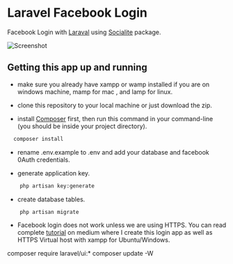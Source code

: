 # Laravel Facebook Login
Facebook Login with [Laraval](http://laravel.com/docs/5.7/) using [Socialite](https://laravel.com/docs/5.7/socialite) package.

![Screenshot](https://github.com/SagarMaheshwary/Laravel-Facebook-Login/blob/master/screenshots/laravel-facebook-login-screenshot-1.png)

## Getting this app up and running

- make sure you already have xampp or wamp installed if you are on windows machine, mamp for mac , and lamp for linux.

- clone this repository to your local machine or just download the zip.

- install [Composer](https://getcomposer.org/download) first, then run this command in your command-line (you should be inside your project directory). 
```bash
  composer install
```

- rename .env.example to .env and add your database and facebook 0Auth credentials.

- generate application key.

```bash
    php artisan key:generate
```

- create database tables.

```bash
    php artisan migrate
```

- Facebook login does not work unless we are using HTTPS. You can read complete [tutorial](https://medium.com/@sagarmaheshwary31/facebook-login-with-laravel-and-socialite-e08bdee1268d) on medium where I create this login app as well as HTTPS Virtual host with xampp for Ubuntu/Windows.


composer require laravel/ui:*
composer update -W